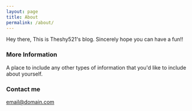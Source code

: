 ```yaml
---
layout: page
title: About
permalink: /about/
---
```


Hey there, This is Theshy521's blog. Sincerely hope you can have a fun!!

### More Information

A place to include any other types of information that you'd like to include about yourself.

### Contact me

[email@domain.com](mailto:email@domain.com)
